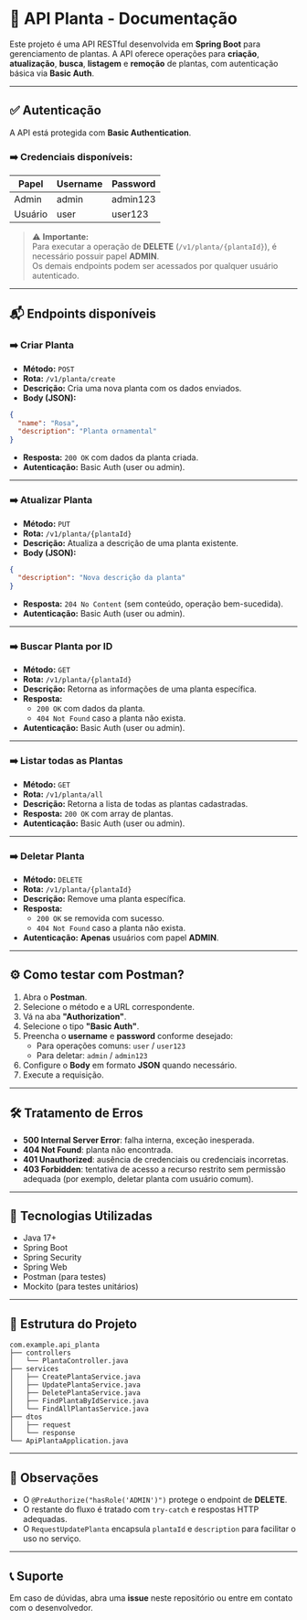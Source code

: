 
# 🌱 API Planta - Documentação

Este projeto é uma API RESTful desenvolvida em **Spring Boot** para gerenciamento de plantas. A API oferece operações para **criação**, **atualização**, **busca**, **listagem** e **remoção** de plantas, com autenticação básica via **Basic Auth**.

---

## ✅ Autenticação

A API está protegida com **Basic Authentication**.

### ➡️ Credenciais disponíveis:

| Papel   | Username | Password |
|---------|----------|---------|
| Admin   | admin    | admin123 |
| Usuário | user     | user123  |

> ⚠️ **Importante:**  
Para executar a operação de **DELETE** (`/v1/planta/{plantaId}`), é necessário possuir papel **ADMIN**.  
Os demais endpoints podem ser acessados por qualquer usuário autenticado.

---

## 📬 Endpoints disponíveis

### ➡️ Criar Planta

- **Método:** `POST`
- **Rota:** `/v1/planta/create`
- **Descrição:** Cria uma nova planta com os dados enviados.
- **Body (JSON):**
```json
{
  "name": "Rosa",
  "description": "Planta ornamental"
}
```
- **Resposta:** `200 OK` com dados da planta criada.
- **Autenticação:** Basic Auth (user ou admin).

---

### ➡️ Atualizar Planta

- **Método:** `PUT`
- **Rota:** `/v1/planta/{plantaId}`
- **Descrição:** Atualiza a descrição de uma planta existente.
- **Body (JSON):**
```json
{
  "description": "Nova descrição da planta"
}
```
- **Resposta:** `204 No Content` (sem conteúdo, operação bem-sucedida).
- **Autenticação:** Basic Auth (user ou admin).

---

### ➡️ Buscar Planta por ID

- **Método:** `GET`
- **Rota:** `/v1/planta/{plantaId}`
- **Descrição:** Retorna as informações de uma planta específica.
- **Resposta:**
  - `200 OK` com dados da planta.
  - `404 Not Found` caso a planta não exista.
- **Autenticação:** Basic Auth (user ou admin).

---

### ➡️ Listar todas as Plantas

- **Método:** `GET`
- **Rota:** `/v1/planta/all`
- **Descrição:** Retorna a lista de todas as plantas cadastradas.
- **Resposta:** `200 OK` com array de plantas.
- **Autenticação:** Basic Auth (user ou admin).

---

### ➡️ Deletar Planta

- **Método:** `DELETE`
- **Rota:** `/v1/planta/{plantaId}`
- **Descrição:** Remove uma planta específica.
- **Resposta:**
  - `200 OK` se removida com sucesso.
  - `404 Not Found` caso a planta não exista.
- **Autenticação:** **Apenas** usuários com papel **ADMIN**.

---

## ⚙️ Como testar com Postman?

1. Abra o **Postman**.
2. Selecione o método e a URL correspondente.
3. Vá na aba **"Authorization"**.
4. Selecione o tipo **"Basic Auth"**.
5. Preencha o **username** e **password** conforme desejado:
   - Para operações comuns: `user` / `user123`
   - Para deletar: `admin` / `admin123`
6. Configure o **Body** em formato **JSON** quando necessário.
7. Execute a requisição.

---

## 🛠️ Tratamento de Erros

- **500 Internal Server Error**: falha interna, exceção inesperada.
- **404 Not Found**: planta não encontrada.
- **401 Unauthorized**: ausência de credenciais ou credenciais incorretas.
- **403 Forbidden**: tentativa de acesso a recurso restrito sem permissão adequada (por exemplo, deletar planta com usuário comum).

---

## 🚀 Tecnologias Utilizadas

- Java 17+
- Spring Boot
- Spring Security
- Spring Web
- Postman (para testes)
- Mockito (para testes unitários)

---

## 📂 Estrutura do Projeto

```
com.example.api_planta
├── controllers
│   └── PlantaController.java
├── services
│   ├── CreatePlantaService.java
│   ├── UpdatePlantaService.java
│   ├── DeletePlantaService.java
│   ├── FindPlantaByIdService.java
│   └── FindAllPlantasService.java
├── dtos
│   ├── request
│   └── response
└── ApiPlantaApplication.java
```

---

## 📌 Observações

- O `@PreAuthorize("hasRole('ADMIN')")` protege o endpoint de **DELETE**.
- O restante do fluxo é tratado com `try-catch` e respostas HTTP adequadas.
- O `RequestUpdatePlanta` encapsula `plantaId` e `description` para facilitar o uso no serviço.

---

## 📞 Suporte

Em caso de dúvidas, abra uma **issue** neste repositório ou entre em contato com o desenvolvedor.
